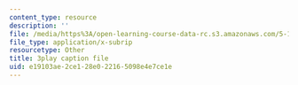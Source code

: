 ```yaml
---
content_type: resource
description: ''
file: /media/https%3A/open-learning-course-data-rc.s3.amazonaws.com/5-111sc-principles-of-chemical-science-fall-2014/e19103ae2ce128e022165098e4e7ce1e_FJCVSswFXyE.srt
file_type: application/x-subrip
resourcetype: Other
title: 3play caption file
uid: e19103ae-2ce1-28e0-2216-5098e4e7ce1e
---
```

